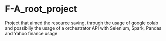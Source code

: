 # F-A_root_project
Project that aimed the resource saving, through the usage of google colab and possibiliy the usage of a orchestrator API with Selenium, Spark, Pandas and Yahoo finance usage
